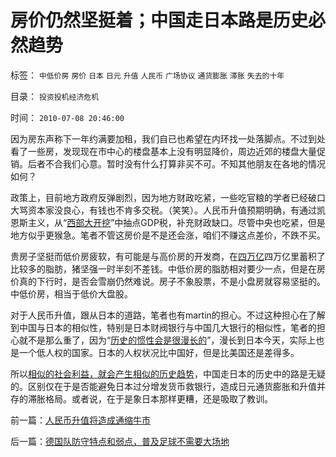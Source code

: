 # 房价仍然坚挺着；中国走日本路是历史必然趋势

标签： `中低价房` `房价` `日本` `日元` `升值` `人民币` `广场协议` `通货膨胀` `滞胀` `失去的十年` 

目录： `投资投机经济危机`

时间： `2010-07-08 20:46:00`

因为房东声称下一年约满要加租，我们自已也希望在内环找一处落脚点。不过到处看了一些房，发现现在市中心的楼盘基本上没有明显降价，周边近郊的楼盘大量促销。后者不合我们心意。暂时没有什么打算非买不可。不知其他朋友在各地的情况如何？

政策上，目前地方政府反弹剧烈，因为地方财政吃紧，一些吃官粮的学者已经破口大骂资本家没良心，有钱也不肯多交税。（笑笑）。人民币升值预期明确，有通过凯恩斯主义，从“[西部大开挖](../../../2010/7/7/西部过剩大开发？银行股还有一波下行.md)”中抽点GDP税，补充财政缺口。尽管中央也吃紧，但是地方似乎更猴急。笔者不管这房价是不是还会涨，咱们不赚这点差价，不跌不买。

贵房子坚挺而低价房疲软，有可能是与高价房的开发商，在[四万亿](../../../2008/11/10/行政命令拉动不了内需，凯恩斯主义的老调重弹.md)四万亿里蓄积了比较多的脂肪，猪坚强一时半刻不差钱。中低价房的脂肪相对要少一点，但是在房价真的下行时，是否会雪崩仍然难说。房子不象股票，不是小盘房就容易坚挺的。中低价房，相当于低价大盘股。

对于人民币升值，跟从日本的道路，笔者也有martin的担心。不过这种担心在了解到中国与日本的相似性，特别是日本财阀银行与中国几大银行的相似性，笔者的担心就不是那么重了，因为“[历史的惯性会是很漫长的](../../../2010/3/13/历史惯性耗尽文明才能“升级”.md)”，漫长到日本今天，实际上也是一个低人权的国家。日本的人权状况比中国好，但是比美国还是差得多。

所以[相似的社会利益，就会产生相似的历史趋势](../../../2010/4/28/大道无为：任何历史和现实的政策必须顺势而为.md)，中国走日本的历史中的路是无疑的。区别仅在于是否能避免日本过分增发货币救银行，造成日元通货膨胀和升值并存的滞胀格局。或者说，在于是象日本那样更糟，还是吸取了教训。



前一篇：[人民币升值将造成通缩牛市](../../../2010/7/7/人民币升值将造成通缩牛市.md)

后一篇：[德国队防守特点和弱点，普及足球不需要大场地](../../../2010/7/8/德国队防守特点和弱点，普及足球不需要大场地.md)